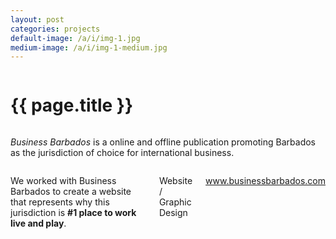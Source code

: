 ```yaml
---
layout: post
categories: projects
default-image: /a/i/img-1.jpg
medium-image: /a/i/img-1-medium.jpg
---
```

<div class="row">

  <div class="small-12 columns">
    <h1 class="project-title text-center">{{ page.title }}</h1>
  </div>

  <div class="small-12 medium-6 columns">
  <p class="lead"><i>Business Barbados</i> is a online and offline publication promoting Barbados as the jurisdiction of choice for international business.</p>
  </div>

  <div class="small-12 medium-6 columns">
  <p>We worked with Business Barbados to create a website that represents why this jurisdiction is <b>#1 place to work live and play</b>.</p>
    <p class="head-font">Website / Graphic Design</p>
    <p class="head-font"><a href="http://www.businessbarbados.com">www.businessbarbados.com</a></p>
  </div>

  <div class="small-12 columns">
    <p><img data-interchange="[{{ site.url }}/a/i/tdc-1-450.jpg, (default)], [{{ site.url }}/a/i/tdc-1-970.jpg, (medium)]"></p>
    <p><img data-interchange="[{{ site.url }}/a/i/tdc-2-450.jpg, (default)], [{{ site.url }}/a/i/tdc-2-970.jpg, (medium)]"></p>
    <p><img data-interchange="[{{ site.url }}/a/i/tdc-3-450.jpg, (default)], [{{ site.url }}/a/i/tdc-3-970.jpg, (medium)]"></p>
  </div>

</div>